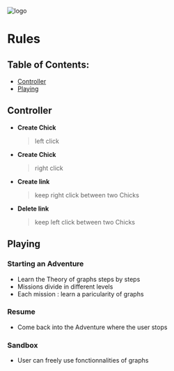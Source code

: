 ![logo](https://gitlab.platypus.academy/efrei-2a-sdd-p2022-Tardigradu/project/raw/master/data/Website/Chicky%20Graphs%20WEB/LOGOFOND.png)
# Rules


## Table of Contents:
* [Controller](https://gitlab.platypus.academy/efrei-2a-sdd-p2022-Tardigradu/project#controller)
* [Playing](https://gitlab.platypus.academy/efrei-2a-sdd-p2022-Tardigradu/project#playing)


## Controller
* **Create Chick** <br>
	> left click
* **Create Chick** <br>
	> right click
* **Create link** <br>
	> keep right click between two Chicks
* **Delete link** <br>
	> keep left click between two Chicks

## Playing
### Starting an Adventure 
* Learn the Theory of graphs steps by steps 
* Missions divide in different levels 
* Each mission : learn a paricularity of graphs 
### Resume 
* Come back into the Adventure where the user stops 
### Sandbox
* User can freely use fonctionnalities of graphs 
